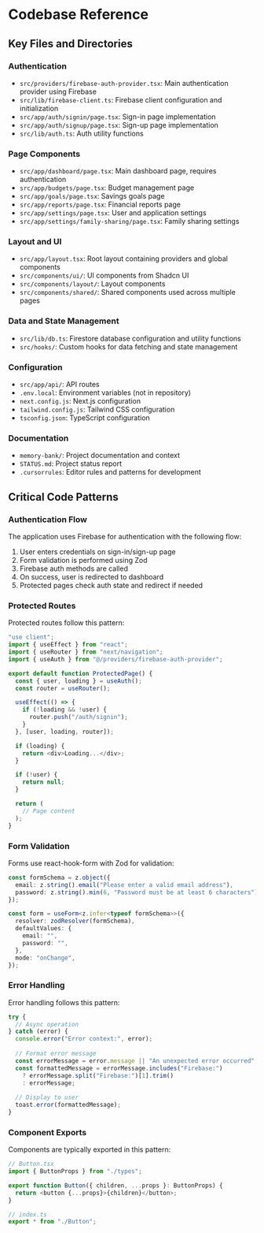 # Codebase Reference

## Key Files and Directories

### Authentication
- `src/providers/firebase-auth-provider.tsx`: Main authentication provider using Firebase
- `src/lib/firebase-client.ts`: Firebase client configuration and initialization
- `src/app/auth/signin/page.tsx`: Sign-in page implementation
- `src/app/auth/signup/page.tsx`: Sign-up page implementation
- `src/lib/auth.ts`: Auth utility functions

### Page Components
- `src/app/dashboard/page.tsx`: Main dashboard page, requires authentication
- `src/app/budgets/page.tsx`: Budget management page
- `src/app/goals/page.tsx`: Savings goals page
- `src/app/reports/page.tsx`: Financial reports page
- `src/app/settings/page.tsx`: User and application settings
- `src/app/settings/family-sharing/page.tsx`: Family sharing settings

### Layout and UI
- `src/app/layout.tsx`: Root layout containing providers and global components
- `src/components/ui/`: UI components from Shadcn UI
- `src/components/layout/`: Layout components
- `src/components/shared/`: Shared components used across multiple pages

### Data and State Management
- `src/lib/db.ts`: Firestore database configuration and utility functions
- `src/hooks/`: Custom hooks for data fetching and state management

### Configuration
- `src/app/api/`: API routes
- `.env.local`: Environment variables (not in repository)
- `next.config.js`: Next.js configuration
- `tailwind.config.js`: Tailwind CSS configuration
- `tsconfig.json`: TypeScript configuration

### Documentation
- `memory-bank/`: Project documentation and context
- `STATUS.md`: Project status report
- `.cursorrules`: Editor rules and patterns for development

## Critical Code Patterns

### Authentication Flow
The application uses Firebase for authentication with the following flow:
1. User enters credentials on sign-in/sign-up page
2. Form validation is performed using Zod
3. Firebase auth methods are called
4. On success, user is redirected to dashboard
5. Protected pages check auth state and redirect if needed

### Protected Routes
Protected routes follow this pattern:
```typescript
"use client";
import { useEffect } from "react";
import { useRouter } from "next/navigation";
import { useAuth } from "@/providers/firebase-auth-provider";

export default function ProtectedPage() {
  const { user, loading } = useAuth();
  const router = useRouter();

  useEffect(() => {
    if (!loading && !user) {
      router.push("/auth/signin");
    }
  }, [user, loading, router]);

  if (loading) {
    return <div>Loading...</div>;
  }

  if (!user) {
    return null;
  }

  return (
    // Page content
  );
}
```

### Form Validation
Forms use react-hook-form with Zod for validation:
```typescript
const formSchema = z.object({
  email: z.string().email("Please enter a valid email address"),
  password: z.string().min(6, "Password must be at least 6 characters"),
});

const form = useForm<z.infer<typeof formSchema>>({
  resolver: zodResolver(formSchema),
  defaultValues: {
    email: "",
    password: "",
  },
  mode: "onChange",
});
```

### Error Handling
Error handling follows this pattern:
```typescript
try {
  // Async operation
} catch (error) {
  console.error("Error context:", error);
  
  // Format error message
  const errorMessage = error.message || "An unexpected error occurred";
  const formattedMessage = errorMessage.includes("Firebase:") 
    ? errorMessage.split("Firebase:")[1].trim() 
    : errorMessage;
  
  // Display to user
  toast.error(formattedMessage);
}
```

### Component Exports
Components are typically exported in this pattern:
```typescript
// Button.tsx
import { ButtonProps } from "./types";

export function Button({ children, ...props }: ButtonProps) {
  return <button {...props}>{children}</button>;
}

// index.ts
export * from "./Button";
``` 